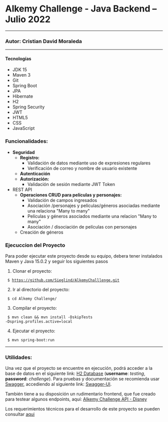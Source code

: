 # Alkemy Challenge - Java Backend – Julio 2022

---

### Autor: Cristian David Moraleda

---

#### Tecnologías
* JDK 15
* Maven 3
* Git
* Spring Boot
* JPA
* Hibernate
* H2
* Spring Security
* JWT
* HTML5
* CSS
* JavaScript
### Funcionalidades:
- **Seguridad**
    - **Registro:**
        - Validación de datos mediante uso de expresiones regulares
        - Verificación de correo y nombre de usuario existente
    - **Autenticación**
    - **Autorización:**
        - Validación de sesión mediante JWT Token
- REST API
    - **Operaciones CRUD para películas y personajes:**
        - Validación de campos ingresados
        - Asociación /personajes y películas/géneros asociadas mediante una relaciona "Many to many"
        - Películas y géneros asociados mediante una relacion "Many to many"
        - Asociación / disociación de películas con personajes
    - Creación de géneros

### Ejecuccion del Proyecto

Para poder ejecutar este proyecto desde su equipo, debera tener instalados Maven y Java 15.0.2 y seguir los siguientes pasos

1. Clonar el proyecto:

<code> $ https://github.com/Sieglind/AlkemyChalllenge.git </code>

2. Ir al directorio del proyecto:

<code> $ cd Alkemy Challenge/ </code>

3. Compilar el proyecto:

<code> $ mvn clean && mvn install -DskipTests -Dspring.profiles.active=local </code>

4. Ejecutar el proyecto:

<code> $ mvn spring-boot:run </code>

---
### Utilidades:
Una vez que el proyecto se encuentre en ejecución, podrá acceder a la base de datos en el siguiente link:
<a href=http://localhost:8080/h2/ terget=_blank >H2 Database</a> (**username**: *testing*, **password**: *challenge*).
Para pruebas y documentación se recomienda usar <a href=https://swagger.io/ target=_blank>Swagger</a>,
accediendo al siguiente link:
<a href=http://localhost:8080/swagger-ui/index.html target=_blank >Swagger-UI</a>.

También tiene a su disposición un rudimentario frontend, que fue creado para testear algunos endpoints, aquí:
<a href=http://localhost:8080/> Alkemy Challenge API - Disney </a>

Los requerimientos técnicos para el desarrollo de este proyecto se pueden consultar
<a href="/Challenge Backend - Java Spring Boot (API).pdf">aqui</a>
